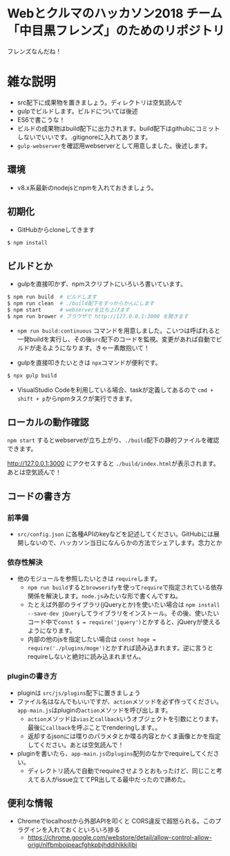 Webとクルマのハッカソン2018 チーム「中目黒フレンズ」のためのリポジトリ
===========================================================

フレンズなんだね！

雑な説明
=======

* src配下に成果物を置きましょう。ディレクトリは空気読んで
* gulpでビルドします。ビルドについては後述
* ES6で書こうな！
* ビルドの成果物はbuild配下に出力されます。build配下はgithubにコミットしないでいいです。.gitignoreに入れてあります。
* `gulp-webserver`を確認用webserverとして用意しました。後述します。

環境
----

* v8.x系最新のnodejsとnpmを入れておきましょう。

初期化
------

* GitHubからcloneしてきます

```sh
$ npm install
```

ビルドとか
------

* gulpを直接叩かず、npmスクリプトにいろいろ書いています。

```sh
$ npm run build  # ビルドします
$ npm run clean  # ./build配下をすっからかんにします
$ npm start      # webserverを立ち上げます
$ npm run brower # ブラウザで http://127.0.0.1:3000 を開きます
```

* `npm run build:continuous` コマンドを用意しました。こいつは呼ばれると一発buildを実行し、その後`src`配下のコードを監視。変更があれば自動でビルドが走るようになります。きゃー素敵抱いて！

* gulpを直接叩きたいときは `npx`コマンドが便利です。

```sh
$ npx gulp build
```

* VisualStudio Codeを利用している場合、taskが定義してあるので `cmd + shift + p`からnpmタスクが実行できます。

ローカルの動作確認
-------

`npm start` するとwebserveが立ち上がり、`./build`配下の静的ファイルを確認できます。

http://127.0.0.1:3000 にアクセスすると `./build/index.html`が表示されます。あとは空気読んで！

コードの書き方
------------

### 前準備

* `src/config.json` に各種APIのkeyなどを記述してください。GitHubには展開しないので、ハッカソン当日になんらかの方法でシェアします。念力とか

### 依存性解決

* 他のモジュールを参照したいときは `require`します。
  * `npm run build`すると`browserify`を使って`require`で指定されている依存関係を解決します。`node.js`みたいな形で書くんですね。
  * たとえば外部のライブラリ(jQueryとか)を使いたい場合は `npm install --save-dev jQuery`してライブラリをインストール。その後、使いたいコード中で`const $ = require('jquery')`とかすると、jQueryが使えるようになります。
  * 内部の他のjsを指定したい場合は `const hoge = require('./plugins/moge')`とかすれば読み込まれます。逆に言うとrequireしないと絶対に読み込まれません。

### pluginの書き方

* pluginは `src/js/plugins`配下に置きましょう
* ファイル名はなんでもいいですが、`action`メソッドを必ず作ってください。`app-main.js`はpluginの`action`メソッドを呼び出します。
  * `action`メソッドは`vias`と`callback`いうオブジェクトを引数にとります。最後に`callback`を呼ぶことでrenderingします。。
  * 返却するjsonには喋りのパラメタとか喋る内容とかくま画像とかを指定してください。あとは空気読んで！
* pluginを書いたら、`app-main.js`の`plugins`配列のなかでrequireしてください。
  * ディレクトリ読んで自動でrequireさせようとおもったけど、同じこと考えてる人がissue立ててPR出してる最中だったので諦めた。

便利な情報
--------

* Chromeでlocalhostから外部APIを叩くと CORS違反で超怒られる。このプラグインを入れておくといろいろ捗る
  * https://chrome.google.com/webstore/detail/allow-control-allow-origi/nlfbmbojpeacfghkpbjhddihlkkiljbi

